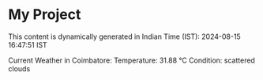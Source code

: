 # My Project

This content is dynamically generated in Indian Time (IST): 2024-08-15 16:47:51 IST


Current Weather in Coimbatore:
Temperature: 31.88 °C
Condition: scattered clouds
